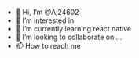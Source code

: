 - 👋 Hi, I’m @Aj24602
- 👀 I’m interested in
- 🌱 I’m currently learning react native
- 💞️ I’m looking to collaborate on ...
- 📫 How to reach me 

<!---
Aj24602/Aj24602 is a ✨ special ✨ repository because its `README.md` (this file) appears on your GitHub profile.
You can click the Preview link to take a look at your changes.
--->
